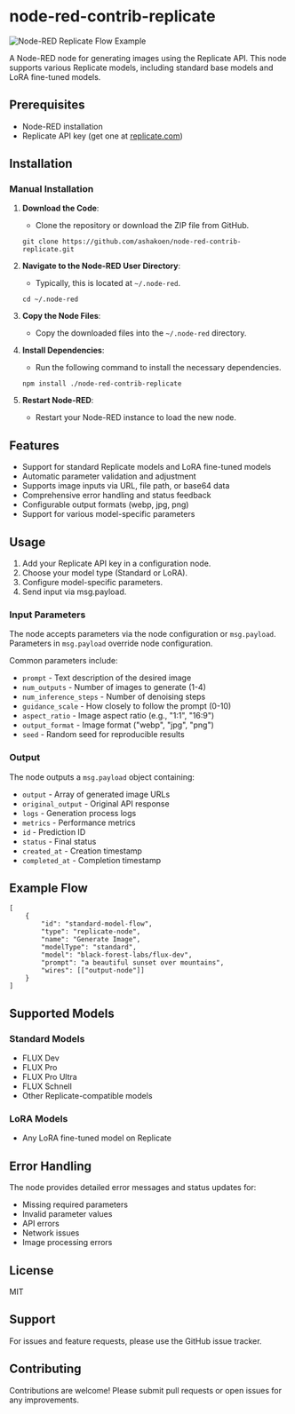 # node-red-contrib-replicate

![Node-RED Replicate Flow Example](node-red-flow.png)

A Node-RED node for generating images using the Replicate API. This node supports various Replicate models, including standard base models and LoRA fine-tuned models.

## Prerequisites

- Node-RED installation
- Replicate API key (get one at [replicate.com](https://replicate.com))

## Installation

### Manual Installation

1. **Download the Code**:
   - Clone the repository or download the ZIP file from GitHub.

   ```
   git clone https://github.com/ashakoen/node-red-contrib-replicate.git
   ```

2. **Navigate to the Node-RED User Directory**:
   - Typically, this is located at `~/.node-red`.

   ```
   cd ~/.node-red
   ```

3. **Copy the Node Files**:
   - Copy the downloaded files into the `~/.node-red` directory.

4. **Install Dependencies**:
   - Run the following command to install the necessary dependencies.

   ```
   npm install ./node-red-contrib-replicate
   ```

5. **Restart Node-RED**:
   - Restart your Node-RED instance to load the new node.

## Features

- Support for standard Replicate models and LoRA fine-tuned models
- Automatic parameter validation and adjustment
- Supports image inputs via URL, file path, or base64 data
- Comprehensive error handling and status feedback
- Configurable output formats (webp, jpg, png)
- Support for various model-specific parameters

## Usage

1. Add your Replicate API key in a configuration node.
2. Choose your model type (Standard or LoRA).
3. Configure model-specific parameters.
4. Send input via msg.payload.

### Input Parameters

The node accepts parameters via the node configuration or ```msg.payload```. Parameters in ```msg.payload``` override node configuration.

Common parameters include:
- ```prompt``` - Text description of the desired image
- ```num_outputs``` - Number of images to generate (1-4)
- ```num_inference_steps``` - Number of denoising steps
- ```guidance_scale``` - How closely to follow the prompt (0-10)
- ```aspect_ratio``` - Image aspect ratio (e.g., "1:1", "16:9")
- ```output_format``` - Image format ("webp", "jpg", "png")
- ```seed``` - Random seed for reproducible results

### Output

The node outputs a ```msg.payload``` object containing:
- ```output``` - Array of generated image URLs
- ```original_output``` - Original API response
- ```logs``` - Generation process logs
- ```metrics``` - Performance metrics
- ```id``` - Prediction ID
- ```status``` - Final status
- ```created_at``` - Creation timestamp
- ```completed_at``` - Completion timestamp

## Example Flow

```
[
    {
        "id": "standard-model-flow",
        "type": "replicate-node",
        "name": "Generate Image",
        "modelType": "standard",
        "model": "black-forest-labs/flux-dev",
        "prompt": "a beautiful sunset over mountains",
        "wires": [["output-node"]]
    }
]
```

## Supported Models

### Standard Models
- FLUX Dev
- FLUX Pro
- FLUX Pro Ultra
- FLUX Schnell
- Other Replicate-compatible models

### LoRA Models
- Any LoRA fine-tuned model on Replicate

## Error Handling

The node provides detailed error messages and status updates for:
- Missing required parameters
- Invalid parameter values
- API errors
- Network issues
- Image processing errors

## License

MIT

## Support

For issues and feature requests, please use the GitHub issue tracker.

## Contributing

Contributions are welcome! Please submit pull requests or open issues for any improvements.